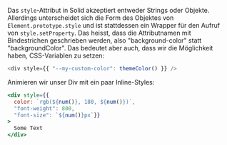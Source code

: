 Das `style`-Attribut in Solid akzeptiert entweder Strings oder Objekte. Allerdings unterscheidet sich die Form des Objektes von `Element.prototype.style` und ist stattdessen ein Wrapper für den Aufruf von `style.setProperty`. Das heisst, dass die Attributnamen mit Bindestrichen geschrieben werden, also "background-color" statt "backgroundColor". Das bedeutet aber auch, dass wir die Möglichkeit haben, CSS-Variablen zu setzen:

```js
<div style={{ "--my-custom-color": themeColor() }} />
```

Animieren wir unser Div mit ein paar Inline-Styles:
```jsx
<div style={{
  color: `rgb(${num()}, 180, ${num()})`,
  "font-weight": 800,
  "font-size": `${num()}px`}}
>
  Some Text
</div>
```